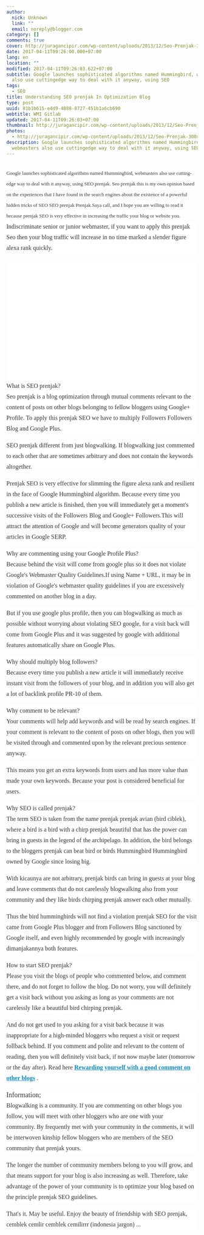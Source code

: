 ```yaml
---
author:
  nick: Unknown
  link: ""
  email: noreply@blogger.com
category: []
comments: true
cover: http://juragancipir.com/wp-content/uploads/2013/12/Seo-Prenjak-300x240.jpg
date: 2017-04-11T09:26:00.000+07:00
lang: en
location: ""
modified: 2017-04-11T09:26:03.622+07:00
subtitle: Google launches sophisticated algorithms named Hummingbird, webmasters
  also use cuttingedge way to deal with it anyway, using SEO
tags:
  - SEO
title: Understanding SEO prenjak In Optimization Blog
type: post
uuid: 81b1b615-e4d9-4888-8727-451b1a6cb690
webtitle: WMI Gitlab
updated: 2017-04-11T09:26:03+07:00
thumbnail: http://juragancipir.com/wp-content/uploads/2013/12/Seo-Prenjak-300x240.jpg
photos:
  - http://juragancipir.com/wp-content/uploads/2013/12/Seo-Prenjak-300x240.jpg
description: Google launches sophisticated algorithms named Hummingbird,
  webmasters also use cuttingedge way to deal with it anyway, using SEO
---
```


<div dir="ltr" style="text-align: left;" trbidi="on"><h2><span class="notranslate" style="background-color: white; color: #353535; font-family: &quot;merriweather&quot; , &quot;times new roman&quot; , &quot;times&quot; , serif; font-size: small; font-weight: normal; line-height: 28px;">Google launches sophisticated algorithms named Hummingbird, webmasters also use cutting-edge way to deal with it anyway, using SEO prenjak.</span><span style="background-color: white; color: #353535; font-family: &quot;merriweather&quot; , &quot;times new roman&quot; , &quot;times&quot; , serif; font-size: small; font-weight: normal; line-height: 28px;">&nbsp;</span><span class="notranslate" style="background-color: white; color: #353535; font-family: &quot;merriweather&quot; , &quot;times new roman&quot; , &quot;times&quot; , serif; font-size: small; font-weight: normal; line-height: 28px;">Seo prenjak this is my own opinion based on the experiences that I have found in the search engines about the existence of a powerful hidden tricks of SEO SEO prenjak Prenjak.Saya call, and I hope you are willing to read it because prenjak SEO is very effective in increasing the traffic your blog or website you.</span><span style="background-color: white; color: #353535; font-family: &quot;merriweather&quot; , &quot;times new roman&quot; , &quot;times&quot; , serif; font-size: small; font-weight: normal; line-height: 28px;"></span><div style="background-color: white; color: #353535; font-family: Merriweather, 'Times New Roman', Times, serif; font-size: medium; font-weight: normal; line-height: 28px; margin-bottom: 1em; padding: 0px;"><span class="notranslate">Indiscriminate senior or junior webmaster, if you want to apply this prenjak Seo then your blog traffic will increase in no time marked a slender figure alexa rank quickly.</span></div><div class="amp-wp-inline-4e7cf9905a12cc7ecb45883ae68f08db" style="background-color: white; clear: both; color: #353535; font-family: Merriweather, 'Times New Roman', Times, serif; font-size: medium; font-weight: normal; line-height: 28px; text-align: center;"><amp-img alt="" class="amp-wp-enforced-sizes i-amphtml-element i-amphtml-layout-responsive i-amphtml-layout-size-defined i-amphtml-layout" height="320" sizes="(min-width: 400px) 400px, 100vw" src="http://juragancipir.com/wp-content/uploads/2013/12/Seo-Prenjak-300x240.jpg" style="display: block; margin: 0px auto; max-width: 100%; overflow: hidden !important; position: relative; width: 100vw;" width="400"><i-amphtml-sizer style="display: block; padding-top: 262.390625px;"></i-amphtml-sizer><img alt="" class="i-amphtml-fill-content i-amphtml-replaced-content" src="http://juragancipir.com/wp-content/uploads/2013/12/Seo-Prenjak-300x240.jpg" style="border: none !important; bottom: 0px; display: block; height: 1px; left: 0px; margin: auto; min-height: 100%; min-width: 100%; padding: 0px !important; position: absolute; right: 0px; top: 0px; width: 1px;"></amp-img><br><div class="quads-location quads-ad4" id="quads-ad4"></div></div><div style="background-color: white; color: #353535; font-family: Merriweather, 'Times New Roman', Times, serif; font-size: medium; font-weight: normal; line-height: 28px; margin-bottom: 1em; padding: 0px;"><span class="amp-wp-inline-e83b3001d8045eddbc5ff9e9b885e24e" style="font-size: medium;"><br></span><span class="notranslate"><span class="amp-wp-inline-e83b3001d8045eddbc5ff9e9b885e24e" style="font-size: medium;">What is SEO prenjak?</span></span><br><span class="notranslate">Seo prenjak is a blog optimization through mutual comments relevant to the content of posts on other blogs belonging to fellow bloggers using Google+ Profile.</span>&nbsp;<span class="notranslate">To apply this prenjak SEO we have to multiply Followers Followers Blog and Google Plus.</span></div><div style="background-color: white; color: #353535; font-family: Merriweather, 'Times New Roman', Times, serif; font-size: medium; font-weight: normal; line-height: 28px; margin-bottom: 1em; padding: 0px;"><span class="notranslate">SEO prenjak different from just blogwalking.</span>&nbsp;<span class="notranslate">If blogwalking just commented to each other that are sometimes arbitrary and does not contain the keywords altogether.</span></div><div style="background-color: white; color: #353535; font-family: Merriweather, 'Times New Roman', Times, serif; font-size: medium; font-weight: normal; line-height: 28px; margin-bottom: 1em; padding: 0px;"><span class="notranslate">Prenjak SEO is very effective for slimming the figure alexa rank and resilient in the face of Google Hummingbird algorithm.</span>&nbsp;<span class="notranslate">Because every time you publish a new article is finished, then you will immediately get a moment's successive visits of the Followers Blog and Google+ Followers.</span><span class="notranslate">This will attract the attention of Google and will become generators quality of your articles in Google SERP.</span></div><div style="background-color: white; color: #353535; font-family: Merriweather, 'Times New Roman', Times, serif; font-size: medium; font-weight: normal; line-height: 28px; margin-bottom: 1em; padding: 0px;"><span class="notranslate"><span class="amp-wp-inline-e83b3001d8045eddbc5ff9e9b885e24e" style="font-size: medium;">Why are commenting using your Google Profile Plus?</span></span><br><span class="notranslate">Because behind the visit will come from google plus so it does not violate Google's Webmaster Quality Guidelines.</span><span class="notranslate">If using Name + URL, it may be in violation of Google's webmaster quality guidelines if you are excessively commented on another blog in a day.</span></div><div style="background-color: white; color: #353535; font-family: Merriweather, 'Times New Roman', Times, serif; font-size: medium; font-weight: normal; line-height: 28px; margin-bottom: 1em; padding: 0px;"><span class="notranslate">But if you use google plus profile, then you can blogwalking as much as possible without worrying about violating SEO google, for a visit back will come from Google Plus and it was suggested by google with additional features automatically share on Google Plus.</span></div><div style="background-color: white; color: #353535; font-family: Merriweather, 'Times New Roman', Times, serif; font-size: medium; font-weight: normal; line-height: 28px; margin-bottom: 1em; padding: 0px;"><span class="notranslate"><span class="amp-wp-inline-e83b3001d8045eddbc5ff9e9b885e24e" style="font-size: medium;">Why should multiply blog followers?</span></span><br><span class="notranslate">Because every time you publish a new article it will immediately receive instant visit from the followers of your blog, and in addition you will also get a lot of backlink profile PR-10 of them.</span></div><div style="background-color: white; color: #353535; font-family: Merriweather, 'Times New Roman', Times, serif; font-size: medium; font-weight: normal; line-height: 28px; margin-bottom: 1em; padding: 0px;"><span class="notranslate"><span class="amp-wp-inline-e83b3001d8045eddbc5ff9e9b885e24e" style="font-size: medium;">Why comment to be relevant?</span></span><br><span class="notranslate">Your comments will help add keywords and will be read by search engines.</span>&nbsp;<span class="notranslate">If your comment is relevant to the content of posts on other blogs, then you will be visited through and commented upon by the relevant precious sentence anyway.</span></div><div class="quads-location quads-ad2" id="quads-ad2" style="background-color: white; color: #353535; font-family: Merriweather, 'Times New Roman', Times, serif; font-size: medium; font-weight: normal; line-height: 28px;"></div><div style="background-color: white; color: #353535; font-family: Merriweather, 'Times New Roman', Times, serif; font-size: medium; font-weight: normal; line-height: 28px; margin-bottom: 1em; padding: 0px;"><span class="notranslate">This means you get an extra keywords from users and has more value than made your own keywords.</span>&nbsp;<span class="notranslate">Because your post is considered beneficial for users.</span></div><div style="background-color: white; color: #353535; font-family: Merriweather, 'Times New Roman', Times, serif; font-size: medium; font-weight: normal; line-height: 28px; margin-bottom: 1em; padding: 0px;"><span class="notranslate"><span class="amp-wp-inline-e83b3001d8045eddbc5ff9e9b885e24e" style="font-size: medium;">Why SEO is called prenjak?</span></span><br><span class="notranslate">The term SEO is taken from the name prenjak prenjak avian (bird ciblek), where a bird is a bird with a chirp prenjak beautiful that has the power can bring in guests in the legend of the archipelago.</span>&nbsp;<span class="notranslate">In addition, the bird belongs to the bloggers prenjak can beat bird or birds Hummingbird Hummingbird owned by Google since losing big.</span></div><div style="background-color: white; color: #353535; font-family: Merriweather, 'Times New Roman', Times, serif; font-size: medium; font-weight: normal; line-height: 28px; margin-bottom: 1em; padding: 0px;"><span class="notranslate">With kicaunya are not arbitrary, prenjak birds can bring in guests at your blog and leave comments that do not carelessly blogwalking also from your community and they like birds chirping prenjak answer each other mutually.</span></div><div style="background-color: white; color: #353535; font-family: Merriweather, 'Times New Roman', Times, serif; font-size: medium; font-weight: normal; line-height: 28px; margin-bottom: 1em; padding: 0px;"><span class="notranslate">Thus the bird hummingbirds will not find a violation prenjak SEO for the visit came from Google Plus blogger and from Followers Blog sanctioned by Google itself, and even highly recommended by google with increasingly dimanjakannya both features.</span></div><div style="background-color: white; color: #353535; font-family: Merriweather, 'Times New Roman', Times, serif; font-size: medium; font-weight: normal; line-height: 28px; margin-bottom: 1em; padding: 0px;"><span class="notranslate"><span class="amp-wp-inline-e83b3001d8045eddbc5ff9e9b885e24e" style="font-size: medium;">How to start SEO prenjak?</span></span><br><span class="notranslate">Please you visit the blogs of people who commented below, and comment there, and do not forget to follow the blog.</span>&nbsp;<span class="notranslate">Do not worry, you will definitely get a visit back without you asking as long as your comments are not carelessly like a beautiful bird chirping prenjak.</span></div><div style="background-color: white; color: #353535; font-family: Merriweather, 'Times New Roman', Times, serif; font-size: medium; font-weight: normal; line-height: 28px; margin-bottom: 1em; padding: 0px;"><span class="notranslate">And do not get used to you asking for a visit back because it was inappropriate for a high-minded bloggers who request a visit or request follback behind.</span>&nbsp;<span class="notranslate">If you comment and polite and relevant to the content of reading, then you will definitely visit back, if not now maybe later (tomorrow or the day after).</span>&nbsp;<span class="notranslate">Read here&nbsp;<b><a href="https://translate.googleusercontent.com/translate_c?depth=1&amp;nv=1&amp;rurl=translate.google.com&amp;sl=id&amp;sp=nmt4&amp;tl=en&amp;u=http://juragancipir.com/menghargai-diri-sendiri-dengan-berkomentar-yang-baik-di-blog-lain/amp/&amp;usg=ALkJrhh7Lo7e8VM2uq_dsDAtuYXFvDEVTQ" rel="noopener noreferer nofollow" style="color: #0a89c0;" target="_blank">Rewarding yourself with a good comment on other blogs</a></b>&nbsp;.</span></div><div style="background-color: white; color: #353535; font-family: Merriweather, 'Times New Roman', Times, serif; font-size: medium; font-weight: normal; line-height: 28px; margin-bottom: 1em; padding: 0px;"><span class="notranslate"><span class="amp-wp-inline-86ac09696f8a955f18e3d3b695512f0a" style="font-size: large;">Information;</span></span><br><span class="notranslate">Blogwalking is a community.</span>&nbsp;<span class="notranslate">If you are commenting on other blogs you follow, you will meet with other bloggers who are one with your community.</span>&nbsp;<span class="notranslate">By frequently met with your community in the comments, it will be interwoven kinship fellow bloggers who are members of the SEO community that prenjak yours.</span></div><div style="background-color: white; color: #353535; font-family: Merriweather, 'Times New Roman', Times, serif; font-size: medium; font-weight: normal; line-height: 28px; margin-bottom: 1em; padding: 0px;"><span class="notranslate">The longer the number of community members belong to you will grow, and that means support for your blog is also increasing as well.</span>&nbsp;<span class="notranslate">Therefore, take advantage of the power of your community is to optimize your blog based on the principle prenjak SEO guidelines.</span></div><div style="background-color: white; color: #353535; font-family: Merriweather, 'Times New Roman', Times, serif; font-size: medium; font-weight: normal; line-height: 28px; margin-bottom: 1em; padding: 0px;"><span class="notranslate">That's it.</span>&nbsp;<span class="notranslate">May be useful.</span>&nbsp;<span class="notranslate">Enjoy the beauty of friendship with SEO prenjak, cemblek cemlir cemblek cemilirrr (indonesia jargon) ...</span></div></h2></div>